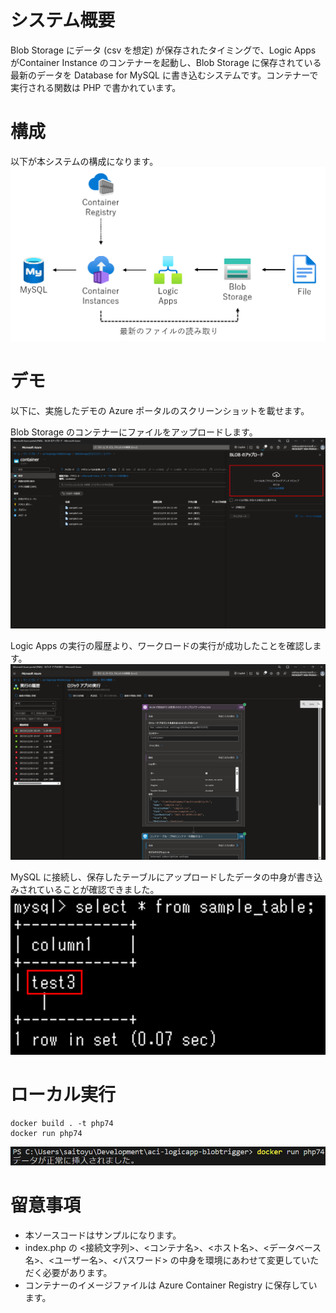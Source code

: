 # システム概要
Blob Storage にデータ (csv を想定) が保存されたタイミングで、Logic Apps がContainer Instance のコンテナーを起動し、Blob Storage に保存されている最新のデータを Database for MySQL に書き込むシステムです。コンテナーで実行される関数は PHP で書かれています。

# 構成
以下が本システムの構成になります。
![Architecture](image/architecture.png)

# デモ
以下に、実施したデモの Azure ポータルのスクリーンショットを載せます。

Blob Storage のコンテナーにファイルをアップロードします。
![Blob Storage](image/blobstorageupload.png)

Logic Apps の実行の履歴より、ワークロードの実行が成功したことを確認します。
![Logic Apps](image/logicappsresult.png)

MySQL に接続し、保存したテーブルにアップロードしたデータの中身が書き込みされていることが確認できました。
![Database for MySQL](image/mysqlresult.png)

# ローカル実行
```
docker build . -t php74
docker run php74
```

![Result](image/localresult.png)


# 留意事項
- 本ソースコードはサンプルになります。
- index.php の <接続文字列>、<コンテナ名>、<ホスト名>、<データベース名>、<ユーザー名>、<パスワード> の中身を環境にあわせて変更していただく必要があります。
- コンテナーのイメージファイルは Azure Container Registry に保存しています。